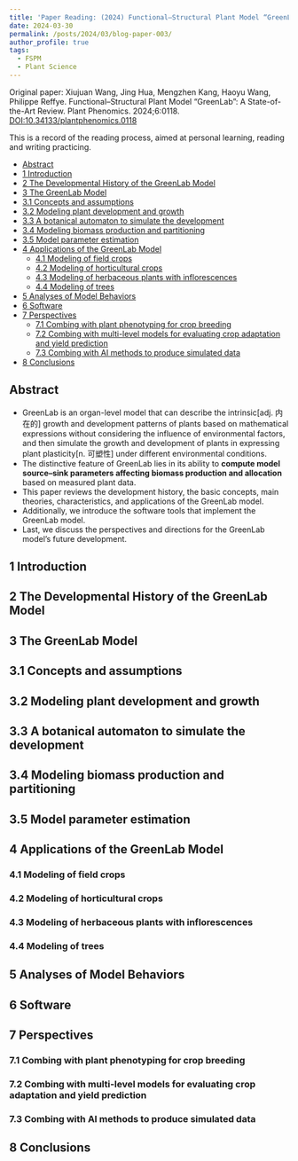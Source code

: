 ```yaml
---
title: 'Paper Reading: (2024) Functional–Structural Plant Model “GreenLab”: A State-of-the-Art Review'
date: 2024-03-30
permalink: /posts/2024/03/blog-paper-003/
author_profile: true
tags:
  - FSPM
  - Plant Science
---
```


Original paper: Xiujuan Wang, Jing Hua, Mengzhen Kang, Haoyu Wang, Philippe Reffye. Functional–Structural Plant Model “GreenLab”: A State-of-the-Art Review. Plant Phenomics. 2024;6:0118. [DOI:10.34133/plantphenomics.0118](https://doi.org/10.34133/plantphenomics.0118)

This is a record of the reading process, aimed at personal learning, reading and writing practicing.

- [Abstract](#abstract)
- [1 Introduction](#1-introduction)
- [2 The Developmental History of the GreenLab Model](#2-the-developmental-history-of-the-greenlab-model)
- [3 The GreenLab Model](#3-the-greenlab-model)
- [3.1 Concepts and assumptions](#31-concepts-and-assumptions)
- [3.2 Modeling plant development and growth](#32-modeling-plant-development-and-growth)
- [3.3 A botanical automaton to simulate the development](#33-a-botanical-automaton-to-simulate-the-development)
- [3.4 Modeling biomass production and partitioning](#34-modeling-biomass-production-and-partitioning)
- [3.5 Model parameter estimation](#35-model-parameter-estimation)
- [4 Applications of the GreenLab Model](#4-applications-of-the-greenlab-model)
  - [4.1 Modeling of field crops](#41-modeling-of-field-crops)
  - [4.2 Modeling of horticultural crops](#42-modeling-of-horticultural-crops)
  - [4.3 Modeling of herbaceous plants with inflorescences](#43-modeling-of-herbaceous-plants-with-inflorescences)
  - [4.4 Modeling of trees](#44-modeling-of-trees)
- [5 Analyses of Model Behaviors](#5-analyses-of-model-behaviors)
- [6 Software](#6-software)
- [7 Perspectives](#7-perspectives)
  - [7.1 Combing with plant phenotyping for crop breeding](#71-combing-with-plant-phenotyping-for-crop-breeding)
  - [7.2 Combing with multi-level models for evaluating crop adaptation and yield prediction](#72-combing-with-multi-level-models-for-evaluating-crop-adaptation-and-yield-prediction)
  - [7.3 Combing with AI methods to produce simulated data](#73-combing-with-ai-methods-to-produce-simulated-data)
- [8 Conclusions](#8-conclusions)

Abstract
------

* GreenLab is an organ-level model that can describe the intrinsic[adj. 内在的] growth and development patterns of plants based on mathematical expressions without considering the influence of environmental factors, and then simulate the growth and development of plants in expressing plant plasticity[n. 可塑性] under different environmental conditions.
* The distinctive feature of GreenLab lies in its ability to **compute model source–sink parameters affecting biomass production and allocation** based on measured plant data.
* This paper reviews the development history, the basic concepts, main theories, characteristics, and applications of the GreenLab model.
* Additionally, we introduce the software tools that implement the GreenLab model.
* Last, we discuss the perspectives and directions for the GreenLab model’s future development.

## 1 Introduction




## 2 The Developmental History of the GreenLab Model


## 3 The GreenLab Model

## 3.1 Concepts and assumptions

## 3.2 Modeling plant development and growth

## 3.3 A botanical automaton to simulate the development

## 3.4 Modeling biomass production and partitioning

## 3.5 Model parameter estimation


## 4 Applications of the GreenLab Model

### 4.1 Modeling of field crops

### 4.2 Modeling of horticultural crops


### 4.3 Modeling of herbaceous plants with inflorescences


### 4.4 Modeling of trees


## 5 Analyses of Model Behaviors

## 6 Software

## 7 Perspectives


### 7.1 Combing with plant phenotyping for crop breeding

### 7.2 Combing with multi-level models for evaluating crop adaptation and yield prediction

### 7.3 Combing with AI methods to produce simulated data

## 8 Conclusions


